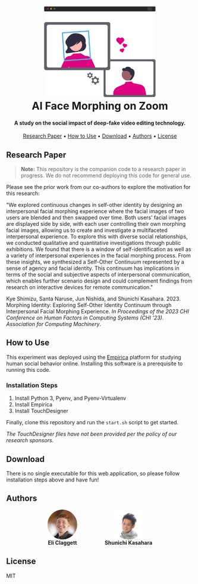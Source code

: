 <h1 align="center">
  <br>
  <img src="https://raw.githubusercontent.com/eliclaggett/Face-Morphing-Experiment/refs/heads/main/assets/face_morphing.svg" width="300"></a>
  <br>
    AI Face Morphing on Zoom
</h1>

<h4 align="center">A study on the social impact of deep-fake video editing technology.</h4>

<p align="center">
  <a href="#research-paper">Research Paper</a> •
  <a href="#how-to-use">How to Use</a> •
  <a href="#download">Download</a> •
  <a href="#authors">Authors</a> •
  <a href="#license">License</a>
</p>

<!-- ![screenshot]() -->

## Research Paper

> **Note:**
> This repository is the companion code to a research paper in progress. We do not recommend deploying this code for general use.

Please see the prior work from our co-authors to explore the motivation for this research:

"We explored continuous changes in self-other identity by designing an interpersonal facial morphing experience where the facial images of two users are blended and then swapped over time. Both users’ facial images are displayed side by side, with each user controlling their own morphing facial images, allowing us to create and investigate a multifaceted interpersonal experience. To explore this with diverse social relationships, we conducted qualitative and quantitative investigations through public exhibitions. We found that there is a window of self-identification as well as a variety of interpersonal experiences in the facial morphing process. From these insights, we synthesized a Self-Other Continuum represented by a sense of agency and facial identity. This continuum has implications in terms of the social and subjective aspects of interpersonal communication, which enables further scenario design and could complement findings from research on interactive devices for remote communication."

Kye Shimizu, Santa Naruse, Jun Nishida, and Shunichi Kasahara. 2023. Morphing Identity: Exploring Self-Other Identity Continuum through Interpersonal Facial Morphing Experience. _In Proceedings of the 2023 CHI Conference on Human Factors in Computing Systems (CHI '23). Association for Computing Machinery_.

## How to Use

This experiment was deployed using the [Empirica](https://empirica.ly) platform for studying human social behavior online. Installing this software is a prerequisite to running this code.

### Installation Steps

1. Install Python 3, Pyenv, and Pyenv-Virtualenv
2. Install Empirica
3. Install TouchDesigner

Finally, clone this repository and run the `start.sh` script to get started.

_The TouchDesigner files have not been provided per the policy of our research sponsors._

## Download

There is no single executable for this web application, so please follow installation steps above and have fun!

## Authors

<p align="center">
  <span style="display: inline-flex; flex-direction: column; justify-content: center; align-items: center; margin-right: 5em;">
    <img src="https://raw.githubusercontent.com/eliclaggett/Face-Morphing-Experiment/refs/heads/main/assets/eli.png" width="80" />
    <strong>Eli Claggett</strong>
  </span>
  <span style="display: inline-flex; flex-direction: column; justify-content: center; align-items: center;">
    <img src="https://raw.githubusercontent.com/eliclaggett/Face-Morphing-Experiment/refs/heads/main/assets/shun.png" width="80" />
    <strong>Shunichi Kasahara</strong>
  </span>
</p>

## License

MIT